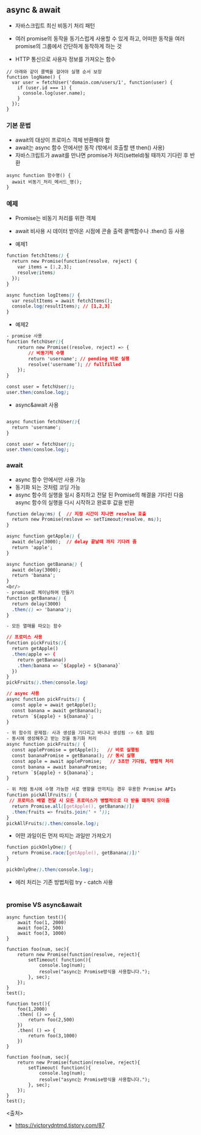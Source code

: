 ## async & await
- 자바스크립트 최신 비동기 처리 패턴
- 여러 promise의 동작을 동기스럽게 사용할 수 있게 하고, 어떠한 동작을 여러 promise의 그룹에서 간단하게 동작하게 하는 것

-  HTTP 통신으로 사용자 정보를 가져오는 함수
```
// 아래와 같이 콜백을 걸어야 실행 순서 보장
function logName() {
  var user = fetchUser('domain.com/users/1', function(user) {
    if (user.id === 1) {
      console.log(user.name);
    }
  });
}
```

### 기본 문법
- await의 대상이 프로미스 객체 반환해야 함
- await는 async 함수 안에서만 동작 (밖에서 호출할 땐 then() 사용)
- 자바스크립트가 await를 만나면 promise가 처리(setteld)될 때까지 기다린 후 반환
```
async function 함수명() {
  await 비동기_처리_메서드_명();
}
```


### 예제
- Promise는 비동기 처리를 위한 객체
- await 비사용 시 데이터 받아온 시점에 콘솔 출력 콜백함수나 .then() 등 사용

- 예제1
```css
function fetchItems() {
  return new Promise(function(resolve, reject) {
    var items = [1,2,3];
    resolve(items)
  });
}

async function logItems() {
  var resultItems = await fetchItems();
  console.log(resultItems); // [1,2,3]
}
```
- 예제2
```css
- promise 사용
function fetchUser(){
	return new Promise((resolve, reject) => {
		// 비동기적 수행
		return 'username'; // pending 바로 실행
		resolve('username'); // fullfilled
	});
}

const user = fetchUser();
user.then(consloe.log);
```
- async&await 사용
```css

async function fetchUser(){
  return 'username';
}

const user = fetchUser();
user.then(consloe.log);
```

### await
- async 함수 안에서만 사용 가능
- 동기화 되는 것처럼 코딩 가능
- async 함수의 실행을 일시 중지하고 전달 된 Promise의 해결을 기다린 다음 async 함수의 실행을 다시 시작하고 완료후 값을 반환
```css
function delay(ms) {  // 지정 시간이 지나면 resolve 호출
  return new Promise(reslove => setTimeout(resolve, ms));
}

async function getApple() {
  await delay(3000);  // delay 끝날때 까지 기다려 줌
  return 'apple';
}

async function getBanana() {
  await delay(3000);
  return 'banana';
}
<br/>
- promise로 체이닝하여 만들기
function getBanana() {
  return delay(3000)
  .then(() => 'banana');
}
```
```css
- 모든 열매를 따오는 함수

// 프로미스 사용
function pickFruits(){
  return getApple()
  .then(apple => {
    return getBanana()
    .then(banana => `${apple} + ${banana}`
  })
}
pickFruits().then(console.log)
```
```css
// async 사용
async function pickFruits() {
  const apple = await getApple();
  const banana = await getBanana();
  return `${apple} + ${banana}`;
}

- 위 함수의 문제점: 사과 생성을 기다리고 바나나 생성됨 -> 6초 걸림
- 동시에 생성해주고 받는 것을 동기화 처리
async function pickFruits() {
  const applePromise = getApple();   // 바로 실행됨
  const bananaPromise = getBanana(); // 동시 실행
  const apple = await applePromise;   // 3초만 기다림, 병렬적 처리
  const banana = await bananaPromise;
  return `${apple} + ${banana}`;
}

- 위 처럼 동시에 수행 가능한 서로 영향을 안끼치는 경우 유용한 Promise APIs
function pickAllFruits() {
 // 프로미스 배열 전달 시 모든 프로미스가 병렬적으로 다 받을 떄까지 모아줌
  return Promise.all([getApple(), getBanana()])
  .then(fruits => fruits.join(' + '));
}
pickAllFruits().then(console.log);
```

- 어떤 과일이든 먼저 따지는 과일만 가져오기
```css
function pickOnlyOne() {
  return Promise.race([getApple(), getBanana()])'
}

pickOnlyOne().then(console.log);
```
- 에러 처리는 기존 방법처럼 try - catch 사용
<br/><br/>

### promise VS async&await
```
async function test(){
    await foo(1, 2000)
    await foo(2, 500)
    await foo(3, 1000)
}

function foo(num, sec){
    return new Promise(function(resolve, reject){
        setTimeout( function(){
            console.log(num);
            resolve("async는 Promise방식을 사용합니다.");
        }, sec);
    });
}
test();
```
```
function test(){
    foo(1,2000)
    .then( () => {
        return foo(2,500)
    })
    .then( () => {
        return foo(3,1000)
    })
}

function foo(num, sec){
    return new Promise(function(resolve, reject){
        setTimeout( function(){
            console.log(num);
            resolve("async는 Promise방식을 사용합니다.");
        }, sec);
    });
}
test();
```

<출처>
- https://victorydntmd.tistory.com/87
